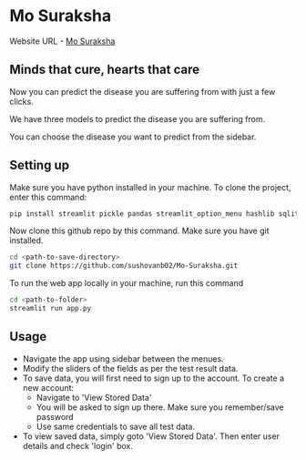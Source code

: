# Mo Suraksha
Website URL - [Mo Suraksha](https://mo-suraksha.onrender.com/)

## Minds that cure, hearts that care

Now you can predict the disease you are suffering from with just a few clicks.

We have three models to predict the disease you are suffering from.

You can choose the disease you want to predict from the sidebar.

## Setting up 

Make sure you have python installed in your machine. To clone the project, enter this command: 

```bash
pip install streamlit pickle pandas streamlit_option_menu hashlib sqlite3
```

Now clone this github repo by this command. Make sure you have git installed. 

```bash
cd <path-to-save-directory>
git clone https://github.com/sushovanb02/Mo-Suraksha.git
```

To run the web app locally in your machine, run this command

```bash
cd <path-to-folder>
streamlit run app.py
```

## Usage

- Navigate the app using sidebar between the menues. 
- Modify the sliders of the fields as per the test result data. 
- To save data, you will first need to sign up to the account. To create a new account: 
    - Navigate to 'View Stored Data'
    - You will be asked to sign up there. Make sure you remember/save password
    - Use same credentials to save all test data. 
- To view saved data, simply goto 'View Stored Data'. Then enter user details and check 'login' box. 

